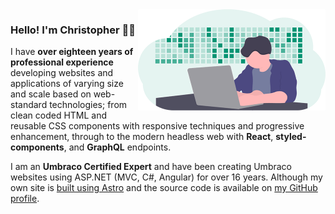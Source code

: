 <img align="right" height="162" src="https://github.com/christopherrobinson/christopherrobinson/blob/master/undraw_developer_activity@2x.png" width="300">

### Hello! I'm Christopher 👋🏻

I have **over eighteen years of professional experience** developing websites and applications of varying size and scale based on web-standard technologies; from clean coded HTML and reusable CSS components with responsive techniques and progressive enhancement, through to the modern headless web with **React**, **styled-components**, and **GraphQL** endpoints.

I am an **Umbraco Certified Expert** and have been creating Umbraco websites using ASP.NET (MVC, C#, Angular) for over 16 years. Although my own site is [built using Astro](https://astro.build/) and the source code is available on [my GitHub profile](https://github.com/christopherrobinson/christopherrobinson.uk).

